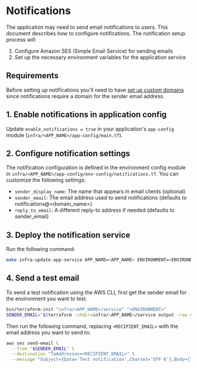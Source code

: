 # Notifications

The application may need to send email notifications to users. This document describes how to configure notifications. The notification setup process will:

1. Configure Amazon SES (Simple Email Service) for sending emails
2. Set up the necessary environment variables for the application service

## Requirements

Before setting up notifications you'll need to have [set up custom domains](/docs/infra/custom-domains.md) since notifications require a domain for the sender email address.

## 1. Enable notifications in application config

Update `enable_notifications = true` in your application's `app-config` module (`infra/<APP_NAME>/app-config/main.tf`).

## 2. Configure notification settings

The notification configuration is defined in the environment config module in `infra/<APP_NAME>/app-config/env-config/notifications.tf`. You can customize the following settings:

- `sender_display_name`: The name that appears in email clients (optional)
- `sender_email`: The email address used to send notifications (defaults to notifications@<domain_name>)
- `reply_to_email`: A different reply-to address if needed (defaults to sender_email)

## 3. Deploy the notification service

Run the following command:

```bash
make infra-update-app-service APP_NAME=<APP_NAME> ENVIRONMENT=<ENVIRONMENT>
```

## 4. Send a test email

To send a test notification using the AWS CLI, first get the sender email for the environment you want to test.

```bash
bin/terraform-init "infra/<APP_NAME>/service" "<ENVIRONMENT>"
SENDER_EMAIL="$(terraform -chdir=infra/<APP_NAME>/service output -raw ses_sender_email)"
```

Then run the following command, replacing `<RECIPIENT_EMAIL>` with the email address you want to send to:

```bash
aws ses send-email \
  --from "$SENDER_EMAIL" \
  --destination "ToAddresses=<RECIPIENT_EMAIL>" \
  --message "Subject={Data='Test notification',Charset='UTF-8'},Body={Text={Data='This is a message from the future',Charset='UTF-8'},Html={Data='This is a message from the future',Charset='UTF-8'}}"
```
